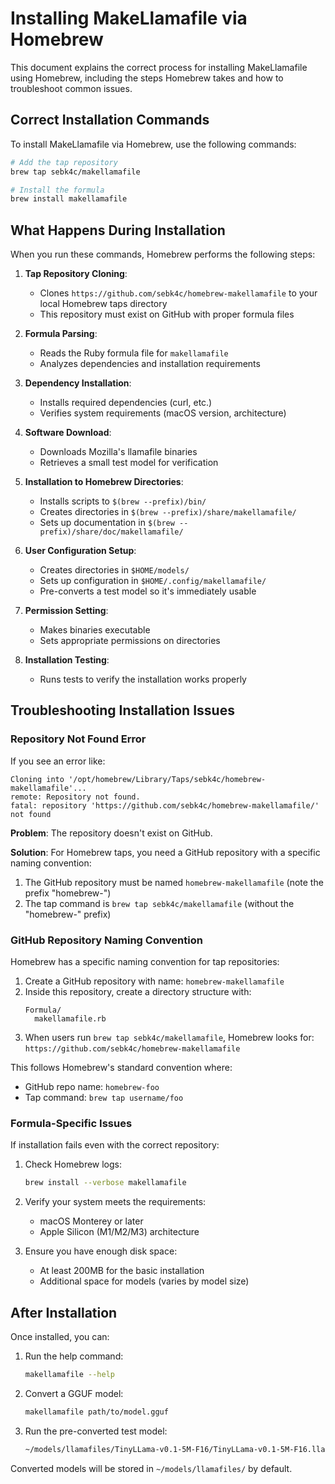 # Installing MakeLlamafile via Homebrew

This document explains the correct process for installing MakeLlamafile using Homebrew, including the steps Homebrew takes and how to troubleshoot common issues.

## Correct Installation Commands

To install MakeLlamafile via Homebrew, use the following commands:

```bash
# Add the tap repository
brew tap sebk4c/makellamafile

# Install the formula
brew install makellamafile
```

## What Happens During Installation

When you run these commands, Homebrew performs the following steps:

1. **Tap Repository Cloning**:
   - Clones `https://github.com/sebk4c/homebrew-makellamafile` to your local Homebrew taps directory
   - This repository must exist on GitHub with proper formula files

2. **Formula Parsing**:
   - Reads the Ruby formula file for `makellamafile`
   - Analyzes dependencies and installation requirements

3. **Dependency Installation**:
   - Installs required dependencies (curl, etc.)
   - Verifies system requirements (macOS version, architecture)

4. **Software Download**:
   - Downloads Mozilla's llamafile binaries
   - Retrieves a small test model for verification

5. **Installation to Homebrew Directories**:
   - Installs scripts to `$(brew --prefix)/bin/`
   - Creates directories in `$(brew --prefix)/share/makellamafile/`
   - Sets up documentation in `$(brew --prefix)/share/doc/makellamafile/`

6. **User Configuration Setup**:
   - Creates directories in `$HOME/models/`
   - Sets up configuration in `$HOME/.config/makellamafile/`
   - Pre-converts a test model so it's immediately usable

7. **Permission Setting**:
   - Makes binaries executable
   - Sets appropriate permissions on directories

8. **Installation Testing**:
   - Runs tests to verify the installation works properly

## Troubleshooting Installation Issues

### Repository Not Found Error

If you see an error like:
```
Cloning into '/opt/homebrew/Library/Taps/sebk4c/homebrew-makellamafile'...
remote: Repository not found.
fatal: repository 'https://github.com/sebk4c/homebrew-makellamafile/' not found
```

**Problem**: The repository doesn't exist on GitHub.

**Solution**: For Homebrew taps, you need a GitHub repository with a specific naming convention:

1. The GitHub repository must be named `homebrew-makellamafile` (note the prefix "homebrew-")
2. The tap command is `brew tap sebk4c/makellamafile` (without the "homebrew-" prefix)

### GitHub Repository Naming Convention

Homebrew has a specific naming convention for tap repositories:

1. Create a GitHub repository with name: `homebrew-makellamafile`
2. Inside this repository, create a directory structure with:
   ```
   Formula/
     makellamafile.rb
   ```
3. When users run `brew tap sebk4c/makellamafile`, Homebrew looks for:
   `https://github.com/sebk4c/homebrew-makellamafile`

This follows Homebrew's standard convention where:
- GitHub repo name: `homebrew-foo`
- Tap command: `brew tap username/foo`

### Formula-Specific Issues

If installation fails even with the correct repository:

1. Check Homebrew logs:
   ```bash
   brew install --verbose makellamafile
   ```

2. Verify your system meets the requirements:
   - macOS Monterey or later
   - Apple Silicon (M1/M2/M3) architecture

3. Ensure you have enough disk space:
   - At least 200MB for the basic installation
   - Additional space for models (varies by model size)

## After Installation

Once installed, you can:

1. Run the help command:
   ```bash
   makellamafile --help
   ```

2. Convert a GGUF model:
   ```bash
   makellamafile path/to/model.gguf
   ```

3. Run the pre-converted test model:
   ```bash
   ~/models/llamafiles/TinyLLama-v0.1-5M-F16/TinyLLama-v0.1-5M-F16.llamafile
   ```

Converted models will be stored in `~/models/llamafiles/` by default. 